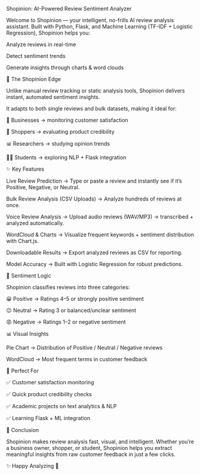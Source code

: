 Shopinion: AI-Powered Review Sentiment Analyzer

Welcome to Shopinion — your intelligent, no-frills AI review analysis assistant.
Built with Python, Flask, and Machine Learning (TF-IDF + Logistic Regression), Shopinion helps you:

Analyze reviews in real-time

Detect sentiment trends

Generate insights through charts & word clouds

🚀 The Shopinion Edge

Unlike manual review tracking or static analysis tools, Shopinion delivers instant, automated sentiment insights.

It adapts to both single reviews and bulk datasets, making it ideal for:

🏢 Businesses → monitoring customer satisfaction

🛒 Shoppers → evaluating product credibility

📊 Researchers → studying opinion trends

👩‍💻 Students → exploring NLP + Flask integration

✨ Key Features

Live Review Prediction → Type or paste a review and instantly see if it’s Positive, Negative, or Neutral.

Bulk Review Analysis (CSV Uploads) → Analyze hundreds of reviews at once.

Voice Review Analysis → Upload audio reviews (WAV/MP3) → transcribed + analyzed automatically.

WordCloud & Charts → Visualize frequent keywords + sentiment distribution with Chart.js.

Downloadable Results → Export analyzed reviews as CSV for reporting.

Model Accuracy → Built with Logistic Regression for robust predictions.

🧠 Sentiment Logic

Shopinion classifies reviews into three categories:

😀 Positive → Ratings 4–5 or strongly positive sentiment

😐 Neutral → Rating 3 or balanced/unclear sentiment

😡 Negative → Ratings 1–2 or negative sentiment

📊 Visual Insights

Pie Chart → Distribution of Positive / Neutral / Negative reviews

WordCloud → Most frequent terms in customer feedback

🎯 Perfect For

✅ Customer satisfaction monitoring

✅ Quick product credibility checks

✅ Academic projects on text analytics & NLP

✅ Learning Flask + ML integration

📌 Conclusion

Shopinion makes review analysis fast, visual, and intelligent.
Whether you’re a business owner, shopper, or student, Shopinion helps you extract meaningful insights from raw customer feedback in just a few clicks.

✨ Happy Analyzing 🎉
